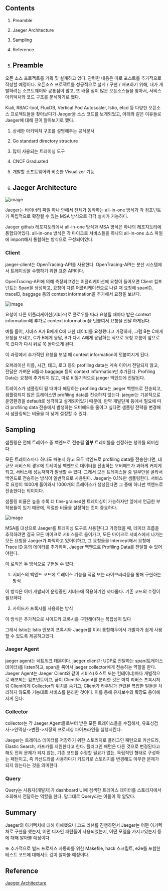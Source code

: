 ## Contents

1. Preamble
2. Jaeger Architecture
3. Sampling
4. Reference

1. ## Preamble


오픈 소스 프로젝트를 기획 및 설계하고 있다. 관련한 내용은 따로 포스트를 추가적으로 작성할 예정이다. 오픈소스 프로젝트를 성공적으로  설게 / 구현 / 배포하기 위해, 내가 개발하려는 소프트웨어와 공통점이 많고, 또 배울 점이 많은 오픈소스들을 찾아서, 서비스 아키텍처와 코드 구조를 분석하기로 했다.

Kiali, RBAC-tool, FluxDB, Vertical Pod Autoscaler, Istio, etcd 등 다양한 오픈소스 프로젝트들을 찾아보다가 Jaeger을 소스 코드를 보게되었고, 아래와 같은 이유들로 Jaeger에 대해 깊이 알아보기로 했다.


1. 상세한 아키텍처 구조를 설명해주는 공식문서
2. Go standard directory structure 
3. 많이 사용되는 트레이싱 도구
4. CNCF Graduated
5. 개발할 소프트웨어와 비슷한 Visualizer 기능

2. ## Jaeger Architecture


![image](https://res.craft.do/user/full/6deb5b3a-d995-5f97-e85b-e7c3c5f9702a/doc/62CA6542-E0E2-427F-9137-EE5A1DE9FC26/95C3F2AB-B363-40C0-B093-AA8A99C36852_2/UDaJWV6byg34lihPR9yQji4Rq5dVIVH4HHX4r8WkM3Ez/Image.png)

Jaeger는 바이너리 파일 하나 안에서 전체가 동작하는 all-in-one 방식과 각 컴포넌트가 독립적으로 확장될 수 있는 MSA 방식으로 각각 설치가 가능하다.

Jaeger github 레포지토리에서 all-in-one 방식과 MSA 방식은 하나의 레포지토리에 통합되어있다. all-in-one 방식은 각 마이크로 서비스들을 하나의 all-in-one 소스 파일에 import해서 통합하는 방식으로 구성되어있다.

### Client


jaeger-client는 OpenTracing-API를 사용한다. OpenTracing-API는 분산 시스템에서 트레이싱을 수행하기 위한 표준 API이다.

OpenTracing-API에 의해 측정되고있는 어플리케이션에 요청이 들어오면 Client 컴포넌트는 Span을 생성하고, 요청이 다른 어플리케이션으로 나갈 때 요청에  spanID, traceID, baggage 등의 context information을 추가해서 요청을 보낸다.

![image](https://res.craft.do/user/full/6deb5b3a-d995-5f97-e85b-e7c3c5f9702a/doc/62CA6542-E0E2-427F-9137-EE5A1DE9FC26/7472FAAC-F734-4AC5-943F-8C06BB21E736_2/Rd58DnKg1UlDrlvST0zeic1uDgjlUxy8mbNwVGyQgEkz/Image.png)

요청이 다른 어플리케이션(서비스)로 플로우를 따라 요청될 때마다 받은 context information에 추가로 context information을 덧붙여서 요청을 전달 하게된다.

예를 들어, 서비스 A가 B에게 C에 대한 데이터를 요청했다고 가정하자, 그럼 B는 C에게 요청을 보내고, C가 B에게 응답, B가 다시 A에게 응답하는 식으로 요청 흐름이 앞으로 쭉 갔다가 다시 뒤로 쭉 돌아오게 된다.

이 과정에서 추가적인 요청을 보낼 때 context information이 덧붙여지게 된다.

오퍼레이션 이름, 시간, 태그, 로그 등의 profiling data는 계속 이어서 전달되지 않고, 전달은 가벼운 id들과 baggage 등의 context information만 추가된다. Profiling Data는 요청에 추가되지 않고, 따로 비동기적으로 jaeger 백엔드에 전달된다.

트레이스가 샘플링이 될 때마다 해당하는 profiling data는 jaeger 백엔드로 전송되고, 샘플링되지 않은 트레이스면 profiling data를 전송하지 않는다. jaeger는 기본적으로 운영환경을 default로 생각하고 설계되어있기 때문에, 만약 개발단계 등에서 필요에 따라 profiling data 전송에서 발생하는 오버헤드를 줄이고 싶다면 샘플링 전략을 변경해서 샘플링되는 비율을 더 낮게 설정할 수 있다.

## Sampling


샘플링은 전체 트레이스 중 백엔드로 전송될 **일부** 트레이를을 선정하는 행위를 의미한다.

모든 트레이스마다 하나도 빼놓지 않고 모두 백엔드로 profiling data를 전송한다면, 대규모 서비스의 경우에 트레이싱 백엔드로 데이터를 전송하는 오버헤드가 과하게 커지게 되고, 서비스에 성능저하가 발생할 수 있다. 그래서 모든 트레이스들 중 일부만을 골라서 백엔드로 전송하는 방식이 일반적으로 사용된다. Jaeger는 0.1%만 샘플링한다. 서비스로 요청이 1000개 들어와서 1000개의 트레이스가 생성된다면 그 중에 하나만 백엔드로 전송한다는 의미이다.

샘플링 비율은 높을 수록 더 fine-grained한 트레이싱이 가능하자만 앞에서 언급한 부작용들이 있기 때문에, 적절한 비율을 설정하는 것이 중요하다.

![image](https://res.craft.do/user/full/6deb5b3a-d995-5f97-e85b-e7c3c5f9702a/doc/62CA6542-E0E2-427F-9137-EE5A1DE9FC26/ED4A5EF3-41FA-4D4E-88BE-C3AD86DD9D30_2/3aiXTbddiKcDNyxCGmB3hOUxnQcok7n4vunahjn3L2Mz/Image.png)

MSA를 대상으로 Jaeger를 트레이싱 도구로 사용한다고 가정했을 때, 데이터 흐름을 추적하려면 결국 모든 마이크로 서비스들로 들어가고, 모든 마이크로 서비스에서 나가는 모든 요청을 Jaeger가 파악하고 있어야하고, 그 요청들을 Intercept해서 요청에 Trace ID 등의 데이터를 추가하며, Jaeger 백엔드로 Profiling Data를 전달할 수 있어야한다. 

이 로직은 두 방식으로 구현될 수 있다.


1.  서비스의 백엔드 코드에 트레이스 기능을 직접 또는 라이브러리등을 통해 구현하는 방식

이 방식은 이미 개발되어 운영중인 서비스에 적용하기엔 까다롭다. 기존 코드의 수정이 필요하다. 


2.  사이드카 프록시를 사용하는 방식

이 방식은 추가적으로 사이드카 프록시를 구현해야하는 복잡성이 있다

그래서 Istio는 Istio 엔보이 프록시와 Jaeger를 미리 통합해두어서 개발자가 쉽게 사용할 수 있도록 제공하고있다.

### Jaeger Agent


jaeger agent는 네트워크 데몬이다. jaeger client가 UDP로 전달하는 span(트레이스 데이터)를 listen하고, span을 묶어서 jaeger collector에게 전송하는 역할을 한다. Jaeger Agent는 Jaeger Client와 같이 서비스(호스트 또는 컨테이너)마다 개별적으로 배포되는 컴포넌트이고, 굳이 Client와 Agent를 분리한 것은 마치 리버스 프록시처럼 Client에게 Collector의 위치를 숨기고, Client가 라우팅과 관련된 복잡한 일들을 처리하지 않도록 기능대로 서비스를 분리한 것이다. 이를 통해 유지보수와 확장도 용이해지게 된다.

### Collector


collector는 각 Jaeger Agent들로부터 받은 모든 트레이스들을 수집해서, 유효성검사->인덱싱->변환->저장의 프로세싱 파이프라인을 실행시킨다.

Jaeger는 트레이스 데이터를 저장하기 위한 스토리지로  플러그인 패턴으로 카산드라, Elastic Search, 카프카를 지원한다고 한다. 플러그인 패턴은 다른 것으로 변경된다고 해도 전혀 문제가 되지 않는, 기존 코드를 수정할 필요가 없는, 독립적인 형태로 구성하는 패턴이고, 즉  카산드라를 사용하다가 카프카로 스토리지를 변경해도 아무런 문제가 되지 않는다는 것을 의미한다.

### Query


Query는 사용자(개발자)가 dashboard UI에 검색한 트레이스 데이터를 스토리지에서 조회해서 전달하는 역할을 한다. 말그대로 Query라는 이름이 딱 알맞다.

## Summary


Jaeger의 아키텍처에 대해 이해했으니 코드 리뷰를 진행하면서 Jaeger는 어떤 아키텍처로 구현을 했는지, 어떤 디자인 패턴들이 사용되었는지, 어떤 모델을 가지고있는지 등에 대해 알아볼 예정이다.

또 추가적으로 빌드 프로세스 자동화를 위한 Makefile, hack 스크립트, e2e를 포함한 테스트 코드에 대해서도 깊이 알아볼 예정이다.

##  Reference


[Jaeger Architecture](https://www.jaegertracing.io/docs/1.23/architecture)